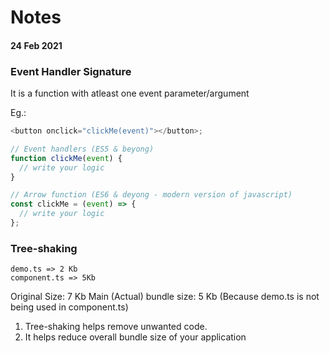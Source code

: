 # Notes

#### 24 Feb 2021

### Event Handler Signature

It is a function with atleast one event parameter/argument

Eg.:

```javascript
<button onclick="clickMe(event)"></button>;

// Event handlers (ES5 & beyong)
function clickMe(event) {
  // write your logic
}

// Arrow function (ES6 & deyong - modern version of javascript)
const clickMe = (event) => {
  // write your logic
};
```

### Tree-shaking

```
demo.ts => 2 Kb
component.ts => 5Kb
```

Original Size: 7 Kb
Main (Actual) bundle size: 5 Kb (Because demo.ts is not being used in component.ts)

1. Tree-shaking helps remove unwanted code.
2. It helps reduce overall bundle size of your application
